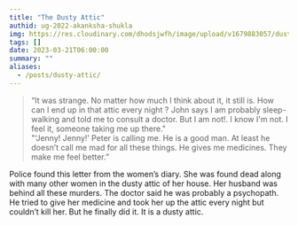 ```yaml
---
title: "The Dusty Attic"
authid: ug-2022-akanksha-shukla
img: https://res.cloudinary.com/dhodsjwfh/image/upload/v1679883057/dusty-attic_ehbflb.jpg
tags: []
date: 2023-03-21T06:00:00
summary: ""
aliases:
  - /posts/dusty-attic/
---
```


> “It was strange. No matter how much I think about it, it still is. How can I end up in that attic every night ? John says I am probably sleep-walking and told me to consult a doctor. But I am not!. I know I'm not. I feel it, someone taking me up there."<br>"‘Jenny! Jenny!’ Peter is calling me. He is a good man. At least he doesn’t call me mad for all these things. He gives me medicines. They make me feel better.”

Police found this letter from the women’s diary. She was found dead along with many other women in the dusty attic of her house. Her husband was behind all these murders. The doctor said he was probably a psychopath. He tried to give her medicine and took her up the attic every night but couldn’t kill her. But he finally did it. It is a dusty attic.

